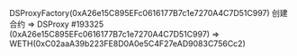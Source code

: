 

DSProxyFactory(0xA26e15C895EFc0616177B7c1e7270A4C7D51C997)  创建合约 =>  DSProxy #193325 (0xA26e15C895EFc0616177B7c1e7270A4C7D51C997) =>  WETH(0xC02aaA39b223FE8D0A0e5C4F27eAD9083C756Cc2)